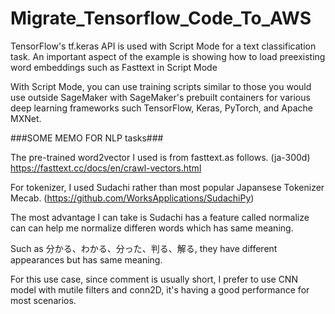 # Migrate_Tensorflow_Code_To_AWS
TensorFlow's tf.keras API is used with Script Mode for a text classification task. An important aspect of the example is showing how to load preexisting word embeddings such as Fasttext in Script Mode

With Script Mode, you can use training scripts similar to those you would use outside SageMaker with SageMaker's prebuilt containers for various deep learning frameworks such TensorFlow, Keras, PyTorch, and Apache MXNet.



###SOME MEMO FOR NLP tasks###

The pre-trained word2vector I used is from fasttext.as follows. (ja-300d)
https://fasttext.cc/docs/en/crawl-vectors.html

For tokenizer, I used Sudachi rather than most popular Japansese Tokenizer Mecab. (https://github.com/WorksApplications/SudachiPy)

The most advantage I can take is Sudachi has a feature called normalize can can help me normalize differen words which has same meaning.

Such as 分かる、わかる、分った、判る、解る, they have different appearances but has same meaning.

For this use case, since comment is usually short, I prefer to use CNN model with mutile filters and conn2D, it's having a good performance for most scenarios.
